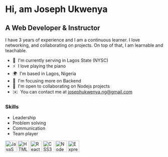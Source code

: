 
Hi, am Joseph Ukwenya
====================================================================================================================================

A Web Developer & Instructor 
-------------------------------------

I have 3 years of experience and I am a continuous learner. I love networking, and collaborating on projects. On top of that, I am learnable and teachable.

* 🚀  I'm currently serving in Lagos State (NYSC)
* ⚡  I love playing the piano
* 🌍  I'm based in Lagos, Nigeria
* 🧠  I'm focusing more on Backend
* 🤝  I'm open to collaborating on Nodejs projects
* ✉️  You can contact me at [josephukwenya.ng@gmail.com](mailto:josephukwenya.ng@gmail.com)
<!-- * 🖥️  See my portfolio at [Portfolio](http://josephukwenya.github.io/portfolio/) -->


### Skills

* Leadership
* Problem solving
* Communication
* Team player

<p align="left">
  <a href="https://developer.mozilla.org/en-US/docs/Web/JavaScript" target="_blank" rel="noreferrer"><img src="https://raw.githubusercontent.com/danielcranney/readme-generator/main/public/icons/skills/javascript-colored.svg" width="36" height="36" alt="JavaScript" /></a>
  <a href="https://developer.mozilla.org/en-US/docs/Glossary/HTML5" target="_blank" rel="noreferrer"><img src="https://raw.githubusercontent.com/danielcranney/readme-generator/main/public/icons/skills/html5-colored.svg" width="36" height="36" alt="HTML5" /></a>
  <a href="https://reactjs.org/" target="_blank" rel="noreferrer"><img src="https://raw.githubusercontent.com/danielcranney/readme-generator/main/public/icons/skills/react-colored.svg" width="36" height="36" alt="React" /></a>
  <a href="https://www.w3.org/TR/CSS/#css" target="_blank" rel="noreferrer"><img src="https://raw.githubusercontent.com/danielcranney/readme-generator/main/public/icons/skills/css3-colored.svg" width="36" height="36" alt="CSS3" /></a>
  <a href="https://nodejs.org/en/" target="_blank" rel="noreferrer"><img src="https://raw.githubusercontent.com/danielcranney/readme-generator/main/public/icons/skills/nodejs-colored.svg" width="36" height="36" alt="NodeJS" /></a>
  <a href="https://expressjs.com/" target="_blank" rel="noreferrer"><img src="https://raw.githubusercontent.com/danielcranney/readme-generator/main/public/icons/skills/express-colored.svg" width="36" height="36" alt="Express" /></a>
 
 
